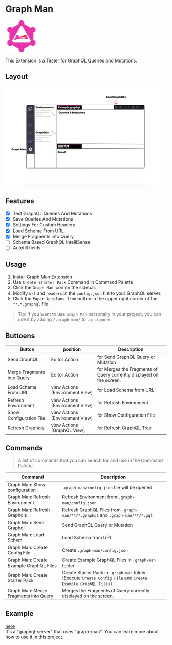 # Graph Man

<img src="icon.webp" width="100px" />     

This Extension is a Tester for GraphQL Queries and Mutations.

## Layout

![Layout](.docs/images/layout.png)

## Features

- [x] Test GraphQL Queries And Mutations
- [x] Save Queries And Mutations
- [x] Settings For Custom Headers
- [x] Load Schema From URL
- [x] Merge Fragments into Query
- [ ] Schema Based GraphQL IntelliSense
- [ ] Autofill fields

## Usage

1. Install Graph Man Extension
2. Use `Create Starter Pack` Command in Command Palette
3. Click the `Graph Man` icon on the sidebar.
4. Modify `url` and `headers` in the `config.json` file to your GraphQL server.
5. Click the `Paper Airplane Icon` button in the upper right corner of the `**.*.graphql` file.

> Tip: If you want to use `Graph Man` personally in your project, you can use it by adding `/.graph-man/` to `.gitignore`.
 
## Buttoens
| Button | position | Description |
|--------|----------|-------------|
| Send GraphQL | Editor Action | for Send GraphQL Query or Mutation |
| Merge Fragments into Query | Editor Action | for Merges the Fragments of Query currently displayed on the screen. |
| Load Schema From URL | view Actions (Environment View) | for Load Schema from URL |
| Refresh Environment | view Actions (Environment View) | for Refresh Environment |
| Show Configuration File | view Actions (Environment View) | for Show Configuration File |
| Refresh Graphqls | view Actions (GraphQL View) | for Refresh GraphQL Tree |

## Commands

> A list of commands that you can search for and use in the Command Palette.

| Command                                   | Description                                                                |
|-------------------------------------------|----------------------------------------------------------------------------|
| Graph Man: Show configuration           | `.graph-man/config.json` file will be opened                               |
| Graph Man: Refresh Environment          | Refresh Environment from `.graph-man/config.json`                          |
| Graph Man: Refresh Graphqls             | Refresh GraphQL Files from `.graph-man/**/*.graphql` and `.graph-man/**/*.gql` |
| Graph Man: Send Graphql                 | Send GraphQL Query or Mutation                                             |
| Graph Man: Load Schem                   | Load Schema from URL                                                       |
| Graph Man: Create Config File           | Create `.graph-man/config.json`                                            |
| Graph Man: Create Example GraphQL Files | Create Example GraphQL Files in `.graph-man` folder                        |
| Graph Man: Create Starter Pack          | Create Starter Pack in `.graph-man` folder (Execute `Create Config File` and `Create Example GraphQL Files`) |
| Graph Man: Merge Fragments into Query   | Merges the Fragments of Query currently displayed on the screen.           |


## Example

[here](https://github.com/gitsunmin/bun-graphql-server)    
It's a "graphql-server" that uses "graph-man". You can learn more about how to use it in this project.
